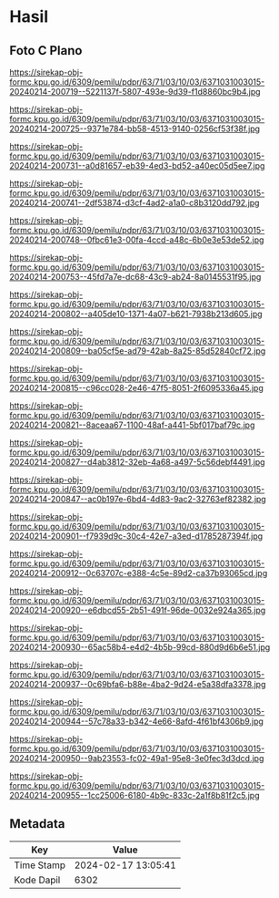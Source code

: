 # Hasil

## Foto C Plano

https://sirekap-obj-formc.kpu.go.id/6309/pemilu/pdpr/63/71/03/10/03/6371031003015-20240214-200719--5221137f-5807-493e-9d39-f1d8860bc9b4.jpg

https://sirekap-obj-formc.kpu.go.id/6309/pemilu/pdpr/63/71/03/10/03/6371031003015-20240214-200725--9371e784-bb58-4513-9140-0256cf53f38f.jpg

https://sirekap-obj-formc.kpu.go.id/6309/pemilu/pdpr/63/71/03/10/03/6371031003015-20240214-200731--a0d81657-eb39-4ed3-bd52-a40ec05d5ee7.jpg

https://sirekap-obj-formc.kpu.go.id/6309/pemilu/pdpr/63/71/03/10/03/6371031003015-20240214-200741--2df53874-d3cf-4ad2-a1a0-c8b3120dd792.jpg

https://sirekap-obj-formc.kpu.go.id/6309/pemilu/pdpr/63/71/03/10/03/6371031003015-20240214-200748--0fbc61e3-00fa-4ccd-a48c-6b0e3e53de52.jpg

https://sirekap-obj-formc.kpu.go.id/6309/pemilu/pdpr/63/71/03/10/03/6371031003015-20240214-200753--45fd7a7e-dc68-43c9-ab24-8a0145531f95.jpg

https://sirekap-obj-formc.kpu.go.id/6309/pemilu/pdpr/63/71/03/10/03/6371031003015-20240214-200802--a405de10-1371-4a07-b621-7938b213d605.jpg

https://sirekap-obj-formc.kpu.go.id/6309/pemilu/pdpr/63/71/03/10/03/6371031003015-20240214-200809--ba05cf5e-ad79-42ab-8a25-85d52840cf72.jpg

https://sirekap-obj-formc.kpu.go.id/6309/pemilu/pdpr/63/71/03/10/03/6371031003015-20240214-200815--c96cc028-2e46-47f5-8051-2f6095336a45.jpg

https://sirekap-obj-formc.kpu.go.id/6309/pemilu/pdpr/63/71/03/10/03/6371031003015-20240214-200821--8aceaa67-1100-48af-a441-5bf017baf79c.jpg

https://sirekap-obj-formc.kpu.go.id/6309/pemilu/pdpr/63/71/03/10/03/6371031003015-20240214-200827--d4ab3812-32eb-4a68-a497-5c56debf4491.jpg

https://sirekap-obj-formc.kpu.go.id/6309/pemilu/pdpr/63/71/03/10/03/6371031003015-20240214-200847--ac0b197e-6bd4-4d83-9ac2-32763ef82382.jpg

https://sirekap-obj-formc.kpu.go.id/6309/pemilu/pdpr/63/71/03/10/03/6371031003015-20240214-200901--f7939d9c-30c4-42e7-a3ed-d1785287394f.jpg

https://sirekap-obj-formc.kpu.go.id/6309/pemilu/pdpr/63/71/03/10/03/6371031003015-20240214-200912--0c63707c-e388-4c5e-89d2-ca37b93065cd.jpg

https://sirekap-obj-formc.kpu.go.id/6309/pemilu/pdpr/63/71/03/10/03/6371031003015-20240214-200920--e6dbcd55-2b51-491f-96de-0032e924a365.jpg

https://sirekap-obj-formc.kpu.go.id/6309/pemilu/pdpr/63/71/03/10/03/6371031003015-20240214-200930--65ac58b4-e4d2-4b5b-99cd-880d9d6b6e51.jpg

https://sirekap-obj-formc.kpu.go.id/6309/pemilu/pdpr/63/71/03/10/03/6371031003015-20240214-200937--0c69bfa6-b88e-4ba2-9d24-e5a38dfa3378.jpg

https://sirekap-obj-formc.kpu.go.id/6309/pemilu/pdpr/63/71/03/10/03/6371031003015-20240214-200944--57c78a33-b342-4e66-8afd-4f61bf4306b9.jpg

https://sirekap-obj-formc.kpu.go.id/6309/pemilu/pdpr/63/71/03/10/03/6371031003015-20240214-200950--9ab23553-fc02-49a1-95e8-3e0fec3d3dcd.jpg

https://sirekap-obj-formc.kpu.go.id/6309/pemilu/pdpr/63/71/03/10/03/6371031003015-20240214-200955--1cc25006-6180-4b9c-833c-2a1f8b81f2c5.jpg


## Metadata

| Key        | Value               |
| ---------- | ------------------- |
| Time Stamp | 2024-02-17 13:05:41 |
| Kode Dapil | 6302                |



